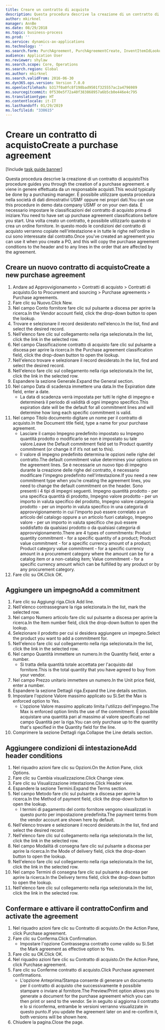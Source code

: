 ```yaml
---
title: Creare un contratto di acquisto
description: Questa procedura descrive la creazione di un contratto di acquisto
author: mkirknel
manager: AnnBe
ms.date: 08/29/2018
ms.topic: business-process
ms.prod: ''
ms.service: dynamics-ax-applications
ms.technology: ''
ms.search.form: PurchAgreement, PurchAgreementCreate, InventItemIdLookupSimple, AgreementConfirmRunForm, PurchAgreementHistory
audience: Application User
ms.reviewer: shylaw
ms.search.scope: Core, Operations
ms.search.region: Global
ms.author: mkirknel
ms.search.validFrom: 2016-06-30
ms.dyn365.ops.version: Version 7.0.0
ms.openlocfilehash: b317f0a0fc8f198bad9501f325557ac2a4796989
ms.sourcegitcommit: 0f530e5f72a40f383868957a6b5cb0e446e4c795
ms.translationtype: HT
ms.contentlocale: it-IT
ms.lasthandoff: 01/29/2019
ms.locfileid: "338615"
---
```

# <a name="create-a-purchase-agreement"></a><span data-ttu-id="d4c2d-103">Creare un contratto di acquisto</span><span class="sxs-lookup"><span data-stu-id="d4c2d-103">Create a purchase agreement</span></span>

[!include [task guide banner](../../includes/task-guide-banner.md)]

<span data-ttu-id="d4c2d-104">Questa procedura descrive la creazione di un contratto di acquisto</span><span class="sxs-lookup"><span data-stu-id="d4c2d-104">This procedure guides you through the creation of a purchase agreement.</span></span> <span data-ttu-id="d4c2d-105">e viene in genere effettuata da un responsabile acquisti.</span><span class="sxs-lookup"><span data-stu-id="d4c2d-105">This would typically be done by a purchasing manager.</span></span> <span data-ttu-id="d4c2d-106">È possibile utilizzare questa procedura nella società di dati dimostrativi USMF oppure nei propri dati.</span><span class="sxs-lookup"><span data-stu-id="d4c2d-106">You can use this procedure in demo data company USMF or on your own data.</span></span> <span data-ttu-id="d4c2d-107">È necessario impostare le classificazioni del contratto di acquisto prima di iniziare.</span><span class="sxs-lookup"><span data-stu-id="d4c2d-107">You need to have set up purchase agreement classifications before you start.</span></span> <span data-ttu-id="d4c2d-108">Una volta creato un contratto, è possibile utilizzarlo quando si crea un ordine fornitore. In questo modo le condizioni del contratto di acquisto verranno copiate nell'intestazione e in tutte le righe nell'ordine in cui sono interessate dal contratto.</span><span class="sxs-lookup"><span data-stu-id="d4c2d-108">Once you've created an agreement you can use it when you create a PO, and this will copy the purchase agreement conditions to the header and to any lines in the order that are affected by the agreement.</span></span>


## <a name="create-a-new-purchase-agreement"></a><span data-ttu-id="d4c2d-109">Creare un nuovo contratto di acquisto</span><span class="sxs-lookup"><span data-stu-id="d4c2d-109">Create a new purchase agreement</span></span>
1. <span data-ttu-id="d4c2d-110">Andare ad Approvvigionamento > Contratti di acquisto > Contratti di acquisto.</span><span class="sxs-lookup"><span data-stu-id="d4c2d-110">Go to Procurement and sourcing > Purchase agreements > Purchase agreements.</span></span>
2. <span data-ttu-id="d4c2d-111">Fare clic su Nuovo.</span><span class="sxs-lookup"><span data-stu-id="d4c2d-111">Click New.</span></span>
3. <span data-ttu-id="d4c2d-112">Nel campo Conto fornitore fare clic sul pulsante a discesa per aprire la ricerca.</span><span class="sxs-lookup"><span data-stu-id="d4c2d-112">In the Vendor account field, click the drop-down button to open the lookup.</span></span>
4. <span data-ttu-id="d4c2d-113">Trovare e selezionare il record desiderato nell'elenco.</span><span class="sxs-lookup"><span data-stu-id="d4c2d-113">In the list, find and select the desired record.</span></span>
5. <span data-ttu-id="d4c2d-114">Nell'elenco fare clic sul collegamento nella riga selezionata.</span><span class="sxs-lookup"><span data-stu-id="d4c2d-114">In the list, click the link in the selected row.</span></span>
6. <span data-ttu-id="d4c2d-115">Nel campo Classificazione contratto di acquisto fare clic sul pulsante a discesa per aprire la ricerca.</span><span class="sxs-lookup"><span data-stu-id="d4c2d-115">In the Purchase agreement classification field, click the drop-down button to open the lookup.</span></span>
7. <span data-ttu-id="d4c2d-116">Nell'elenco trovare e selezionare il record desiderato.</span><span class="sxs-lookup"><span data-stu-id="d4c2d-116">In the list, find and select the desired record.</span></span>
8. <span data-ttu-id="d4c2d-117">Nell'elenco fare clic sul collegamento nella riga selezionata.</span><span class="sxs-lookup"><span data-stu-id="d4c2d-117">In the list, click the link in the selected row.</span></span>
9. <span data-ttu-id="d4c2d-118">Espandere la sezione Generale.</span><span class="sxs-lookup"><span data-stu-id="d4c2d-118">Expand the General section.</span></span>
10. <span data-ttu-id="d4c2d-119">Nel campo Data di scadenza immettere una data.</span><span class="sxs-lookup"><span data-stu-id="d4c2d-119">In the Expiration date field, enter a date.</span></span>
    * <span data-ttu-id="d4c2d-120">La data di scadenza verrà impostata per tutti le righe di impegno e determinerà il periodo di validità di ogni impegno specifico.</span><span class="sxs-lookup"><span data-stu-id="d4c2d-120">This expiration date will be the default for all commitment lines and will determine how long each specific commitment is valid.</span></span>  
11. <span data-ttu-id="d4c2d-121">Nel campo Titolo documento digitare un nome per il contratto di acquisto.</span><span class="sxs-lookup"><span data-stu-id="d4c2d-121">In the Document title field, type a name for your purchase agreement.</span></span>
    * <span data-ttu-id="d4c2d-122">Lasciare il campo Impegno predefinito impostato su Impegno quantità prodotto o modificarlo se non è impostato su tale valore.</span><span class="sxs-lookup"><span data-stu-id="d4c2d-122">Leave the Default commitment field set to Product quantity commitment (or change it if it’s not set to this).</span></span>  
    * <span data-ttu-id="d4c2d-123">Il valore di impegno predefinito determina le opzioni nelle righe del contratto.</span><span class="sxs-lookup"><span data-stu-id="d4c2d-123">The default commitment value determines your options on the agreement lines.</span></span> <span data-ttu-id="d4c2d-124">Se è necessarie un nuovo tipo di impegno durante la creazione delle righe del contratto, è necessario modificare l'impegno predefinito nell'intestazione.</span><span class="sxs-lookup"><span data-stu-id="d4c2d-124">If you need a new commitment type when you’re creating the agreement lines, you need to change the default commitment on the header.</span></span>  <span data-ttu-id="d4c2d-125">Sono presenti i 4 tipi di impegni seguenti. Impegno quantità prodotto - per una specifica quantità di prodotto, Impegno valore prodotto - per un importo in valuta specifico del prodotto, Impegno valore categoria prodotto - per un importo in valuta specifico in una categoria di approvvigionamento in cui l'importo può essere correlato a un articolo del catalogo oppure a un articolo fuori catalogo, Impegno valore - per un importo in valuta specifico che può essere soddisfatto da qualsiasi prodotto o da qualsiasi categoria di approvvigionamento.</span><span class="sxs-lookup"><span data-stu-id="d4c2d-125">There are 4 types of commitments: Product quantity commitment - for a specific quantity of a product; Product value commitment - for a specific currency amount of a product; Product category value commitment - for a specific currency amount in a procurement category where the amount can be for a catalog item or a non-catalog item; Value commitment - for a specific currency amount which can be fulfilled by any product or by any procurement category.</span></span>  
12. <span data-ttu-id="d4c2d-126">Fare clic su OK.</span><span class="sxs-lookup"><span data-stu-id="d4c2d-126">Click OK.</span></span>

## <a name="add-a-commitment"></a><span data-ttu-id="d4c2d-127">Aggiungere un impegno</span><span class="sxs-lookup"><span data-stu-id="d4c2d-127">Add a commitment</span></span>
1. <span data-ttu-id="d4c2d-128">Fare clic su Aggiungi riga.</span><span class="sxs-lookup"><span data-stu-id="d4c2d-128">Click Add line.</span></span>
2. <span data-ttu-id="d4c2d-129">Nell'elenco contrassegnare la riga selezionata.</span><span class="sxs-lookup"><span data-stu-id="d4c2d-129">In the list, mark the selected row.</span></span>
3. <span data-ttu-id="d4c2d-130">Nel campo Numero articolo fare clic sul pulsante a discesa per aprire la ricerca.</span><span class="sxs-lookup"><span data-stu-id="d4c2d-130">In the Item number field, click the drop-down button to open the lookup.</span></span>
4. <span data-ttu-id="d4c2d-131">Selezionare il prodotto per cui si desidera aggiungere un impegno.</span><span class="sxs-lookup"><span data-stu-id="d4c2d-131">Select the product you want to add a commitment for.</span></span>
5. <span data-ttu-id="d4c2d-132">Nell'elenco fare clic sul collegamento nella riga selezionata.</span><span class="sxs-lookup"><span data-stu-id="d4c2d-132">In the list, click the link in the selected row.</span></span>
6. <span data-ttu-id="d4c2d-133">Nel campo Quantità immettere un numero.</span><span class="sxs-lookup"><span data-stu-id="d4c2d-133">In the Quantity field, enter a number.</span></span>
    * <span data-ttu-id="d4c2d-134">Si tratta della quantità totale accettata per l'acquisto dal fornitore.</span><span class="sxs-lookup"><span data-stu-id="d4c2d-134">This is the total quantity that you have agreed to buy from your vendor.</span></span>  
7. <span data-ttu-id="d4c2d-135">Nel campo Prezzo unitario immettere un numero.</span><span class="sxs-lookup"><span data-stu-id="d4c2d-135">In the Unit price field, enter a number.</span></span>
8. <span data-ttu-id="d4c2d-136">Espandere la sezione Dettagli riga.</span><span class="sxs-lookup"><span data-stu-id="d4c2d-136">Expand the Line details section.</span></span>
9. <span data-ttu-id="d4c2d-137">Impostare l'opzione Valore massimo applicato su Sì.</span><span class="sxs-lookup"><span data-stu-id="d4c2d-137">Set the Max is enforced option to Yes.</span></span>
    * <span data-ttu-id="d4c2d-138">L'opzione Valore massimo applicato limita l'utilizzo dell'impegno.</span><span class="sxs-lookup"><span data-stu-id="d4c2d-138">The Max is enforced option limits the use of the commitment.</span></span> <span data-ttu-id="d4c2d-139">È possibile acquistare una quantità pari al massimo al valore specificato nel campo Quantità per la riga.</span><span class="sxs-lookup"><span data-stu-id="d4c2d-139">You can only purchase up to the quantity that's specified in the Quantity field for the line.</span></span>  
10. <span data-ttu-id="d4c2d-140">Comprimere la sezione Dettagli riga.</span><span class="sxs-lookup"><span data-stu-id="d4c2d-140">Collapse the Line details section.</span></span>

## <a name="add-header-conditions"></a><span data-ttu-id="d4c2d-141">Aggiungere condizioni di intestazione</span><span class="sxs-lookup"><span data-stu-id="d4c2d-141">Add header conditions</span></span>
1. <span data-ttu-id="d4c2d-142">Nel riquadro azioni fare clic su Opzioni.</span><span class="sxs-lookup"><span data-stu-id="d4c2d-142">On the Action Pane, click Options.</span></span>
2. <span data-ttu-id="d4c2d-143">Fare clic su Cambia visualizzazione.</span><span class="sxs-lookup"><span data-stu-id="d4c2d-143">Click Change view.</span></span>
3. <span data-ttu-id="d4c2d-144">Fare clic su Visualizzazione intestazione.</span><span class="sxs-lookup"><span data-stu-id="d4c2d-144">Click Header view.</span></span>
4. <span data-ttu-id="d4c2d-145">Espandere la sezione Termini.</span><span class="sxs-lookup"><span data-stu-id="d4c2d-145">Expand the Terms section.</span></span>
5. <span data-ttu-id="d4c2d-146">Nel campo Metodo fare clic sul pulsante a discesa per aprire la ricerca.</span><span class="sxs-lookup"><span data-stu-id="d4c2d-146">In the Method of payment field, click the drop-down button to open the lookup.</span></span>
    * <span data-ttu-id="d4c2d-147">I termini di pagamento del conto fornitore vengono visualizzati in questo punto per impostazione predefinita.</span><span class="sxs-lookup"><span data-stu-id="d4c2d-147">The payment terms from the vendor account are shown here by default.</span></span>       
6. <span data-ttu-id="d4c2d-148">Nell'elenco trovare e selezionare il record desiderato.</span><span class="sxs-lookup"><span data-stu-id="d4c2d-148">In the list, find and select the desired record.</span></span>
7. <span data-ttu-id="d4c2d-149">Nell'elenco fare clic sul collegamento nella riga selezionata.</span><span class="sxs-lookup"><span data-stu-id="d4c2d-149">In the list, click the link in the selected row.</span></span>
8. <span data-ttu-id="d4c2d-150">Nel campo Modalità di consegna fare clic sul pulsante a discesa per aprire la ricerca.</span><span class="sxs-lookup"><span data-stu-id="d4c2d-150">In the Mode of delivery field, click the drop-down button to open the lookup.</span></span>
9. <span data-ttu-id="d4c2d-151">Nell'elenco fare clic sul collegamento nella riga selezionata.</span><span class="sxs-lookup"><span data-stu-id="d4c2d-151">In the list, click the link in the selected row.</span></span>
10. <span data-ttu-id="d4c2d-152">Nel campo Termini di consegna fare clic sul pulsante a discesa per aprire la ricerca.</span><span class="sxs-lookup"><span data-stu-id="d4c2d-152">In the Delivery terms field, click the drop-down button to open the lookup.</span></span>
11. <span data-ttu-id="d4c2d-153">Nell'elenco fare clic sul collegamento nella riga selezionata.</span><span class="sxs-lookup"><span data-stu-id="d4c2d-153">In the list, click the link in the selected row.</span></span>

## <a name="confirm-and-activate-the-agreement"></a><span data-ttu-id="d4c2d-154">Confermare e attivare il contratto</span><span class="sxs-lookup"><span data-stu-id="d4c2d-154">Confirm and activate the agreement</span></span>
1. <span data-ttu-id="d4c2d-155">Nel riquadro azioni fare clic su Contratto di acquisto.</span><span class="sxs-lookup"><span data-stu-id="d4c2d-155">On the Action Pane, click Purchase agreement.</span></span>
2. <span data-ttu-id="d4c2d-156">Fare clic su Conferma.</span><span class="sxs-lookup"><span data-stu-id="d4c2d-156">Click Confirmation.</span></span>
    * <span data-ttu-id="d4c2d-157">Impostare l'opzione Contrassegna contratto come valido su Sì.</span><span class="sxs-lookup"><span data-stu-id="d4c2d-157">Set the Mark agreement as effective option to Yes.</span></span>  
3. <span data-ttu-id="d4c2d-158">Fare clic su OK.</span><span class="sxs-lookup"><span data-stu-id="d4c2d-158">Click OK.</span></span>
4. <span data-ttu-id="d4c2d-159">Nel riquadro azioni fare clic su Contratto di acquisto.</span><span class="sxs-lookup"><span data-stu-id="d4c2d-159">On the Action Pane, click Purchase agreement.</span></span>
5. <span data-ttu-id="d4c2d-160">Fare clic su Conferme contratto di acquisto.</span><span class="sxs-lookup"><span data-stu-id="d4c2d-160">Click Purchase agreement confirmations.</span></span>
    * <span data-ttu-id="d4c2d-161">L'opzione Anteprima/Stampa consente di generare un documento per il contratto di acquisto che successivamente è possibile stampare o inviare al fornitore.</span><span class="sxs-lookup"><span data-stu-id="d4c2d-161">The Preview/Print option allows you to generate a document for the purchase agreement which you can then print or send to the vendor.</span></span> <span data-ttu-id="d4c2d-162">Se in seguito si aggiorna il contratto e lo si riconferma, entrambe le versioni verranno visualizzate in questo punto.</span><span class="sxs-lookup"><span data-stu-id="d4c2d-162">If you update the agreement later on and re-confirm it, both versions will be shown here.</span></span>  
6. <span data-ttu-id="d4c2d-163">Chiudere la pagina.</span><span class="sxs-lookup"><span data-stu-id="d4c2d-163">Close the page.</span></span>

